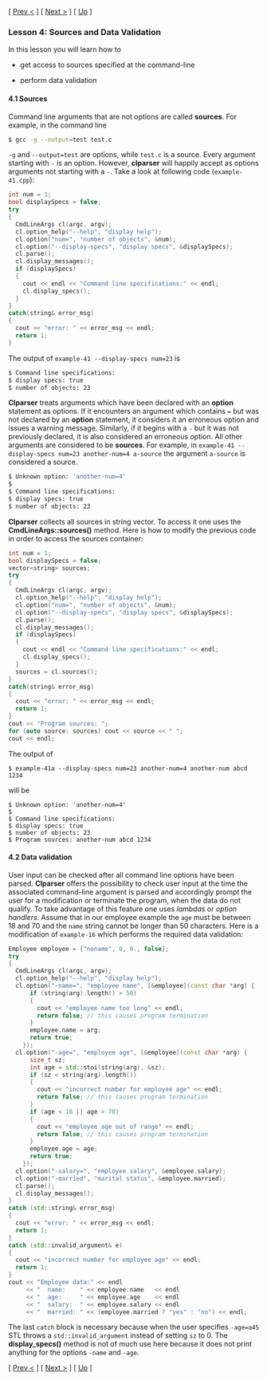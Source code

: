 [ [Prev <](tutorial-3.html "Mutually Exclusive Options - Aliases") ] [ [Next >](tutorial-5.html "Customization and Advanced Techniques") ] [ [Up](tutorial.html "Table of Contents") ]

### Lesson 4: Sources and Data Validation

In this lesson you will learn how to

- get access to sources specified at the command-line

- perform data validation

#### 4.1 Sources
Command line arguments that are not options are called **sources**. For example, in the command line
```bash
$ gcc -g --output=test test.c
```
`-g` and `--output=test` are options, while `test.c` is a source. Every argument starting with `-` is an option. However, **clparser** will happily accept as options arguments not starting with a `-`. Take a look at following code (`example-41.cpp`):

```c++
int num = 1;
bool displaySpecs = false;
try
{
  CmdLineArgs cl(argc, argv);
  cl.option_help("--help", "display help");
  cl.option("num=", "number of objects", &num);
  cl.option("--display-specs", "display specs", &displaySpecs);
  cl.parse();
  cl.display_messages();
  if (displaySpecs)
  {
    cout << endl << "Command line specifications:" << endl;
    cl.display_specs();
  }
}
catch(string& error_msg)
{
  cout << "error: " << error_msg << endl;
  return 1;
}
```

The output of `example-41 --display-specs num=23` is
```bash
$ Command line specifications:
$ display specs: true
$ number of objects: 23
```

**Clparser** treats arguments which have been declared with an **option** statement as options. If it encounters an argument which contains `=` but was not declared by an **option** statement, it considers it an erroneous option and issues a warning message. Similarly, if it begins with a `-` but it was not previously declared, it is also considered an erroneous option. All other arguments are considered to be **sources**. For example, in `example-41 --display-specs num=23 another-num=4 a-source` the argument `a-source` is considered a source.
```bash
$ Unknown option: 'another-num=4'
$
$ Command line specifications:
$ display specs: true
$ number of objects: 23
```

**Clparser** collects all sources in string vector. To access it one uses the **CmdLineArgs::sources()** method. Here is how to modify the previous code in order to access the sources container:

```c++
int num = 1;
bool displaySpecs = false;
vector<string> sources;
try
{
  CmdLineArgs cl(argc, argv);
  cl.option_help("--help", "display help");
  cl.option("num=", "number of objects", &num);
  cl.option("--display-specs", "display specs", &displaySpecs);
  cl.parse();
  cl.display_messages();
  if (displaySpecs)
  {
    cout << endl << "Command line specifications:" << endl;
    cl.display_specs();
  }
  sources = cl.sources();
}
catch(string& error_msg)
{
  cout << "error: " << error_msg << endl;
  return 1;
}
cout << "Program sources: ";
for (auto source: sources) cout << source << " ";
cout << endl;
```

The output of
```shell
$ example-41a --display-specs num=23 another-num=4 another-num abcd 1234
```
will be
```shell
$ Unknown option: 'another-num=4'
$
$ Command line specifications:
$ display specs: true
$ number of objects: 23
$ Program sources: another-num abcd 1234
```

#### 4.2 Data validation
User input can be checked after all command line options have been parsed. **Clparser** offers the possibility to check user input at the time the associated command-line argument is parsed and accordingly prompt the user for a modification or terminate the program, when the data do not qualify. To take advantage of this feature one uses _lambdas_ or _option handlers_. Assume that in our employee example the `age` must be between 18 and 70 and the `name` string cannot be longer than 50 characters. Here is a modification of `example-16` which performs the required data validation:

```c++
Employee employee = {"noname", 0, 0., false};
try
{
  CmdLineArgs cl(argc, argv);
  cl.option_help("--help", "display help");
  cl.option("-name=", "employee name", [&employee](const char *arg) {
      if (string(arg).length() > 50)
      {
        cout << "employee name too long" << endl;
        return false; // this causes program termination
      }
      employee.name = arg;
      return true;
    });
  cl.option("-age=", "employee age", [&employee](const char *arg) {
      size_t sz;
      int age = std::stoi(string(arg), &sz);
      if (sz < string(arg).length())
      {
        cout << "incorrect number for employee age" << endl;
        return false; // this causes program termination
      }
      if (age < 18 || age > 70)
      {
        cout << "employee age out of range" << endl;
        return false; // this causes program termination
      }
      employee.age = age;
      return true;
    });
  cl.option("-salary=", "employee salary", &employee.salary);
  cl.option("-married", "marital status", &employee.married);
  cl.parse();
  cl.display_messages();
}
catch (std::string& error_msg)
{
  cout << "error: " << error_msg << endl;
  return 1;
}
catch (std::invalid_argument& e)
{
  cout << "incorrect number for employee age" << endl;
  return 1;
}
cout << "Employee data:" << endl
     << "  name:    " << employee.name   << endl
     << "  age:     " << employee.age    << endl
     << "  salary:  " << employee.salary << endl
     << "  married: " << (employee.married ? "yes" : "no") << endl;
```

The last `catch` block is necessary because when the user specifies `-age=a45` STL throws a `std::invalid_argument` instead of setting `sz` to 0. The **display_specs()** method is not of much use here because it does not print anything for the options `-name` and `-age`.

[ [Prev <](tutorial-3.html "Mutually Exclusive Options - Aliases") ] [ [Next >](tutorial-5.html "Customization and Advanced Techniques") ] [ [Up](tutorial.html "Table of Contents") ]
